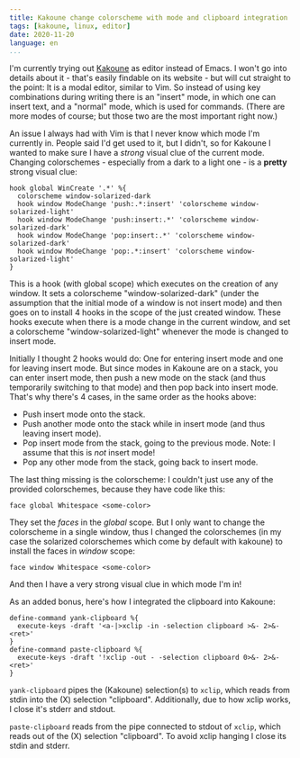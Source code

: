 ```yaml
---
title: Kakoune change colorscheme with mode and clipboard integration
tags: [kakoune, linux, editor]
date: 2020-11-20
language: en
...
```


I'm currently trying out [Kakoune][] as editor instead of Emacs.  I won't go
into details about it - that's easily findable on its website - but will cut
straight to the point:  It is a modal editor, similar to Vim. So instead of
using key combinations during writing there is an "insert" mode, in which
one can insert text, and a "normal" mode, which is used for commands. (There are
more modes of course; but those two are the most important right now.)

[Kakoune]: https://kakoune.org

An issue I always had with Vim is that I never know which mode I'm currently in.
People said I'd get used to it, but I didn't, so for Kakoune I wanted to make
sure I have a *strong* visual clue of the current mode.  Changing colorschemes -
especially from a dark to a light one - is a **pretty** strong visual clue:

~~~
hook global WinCreate '.*' %{
  colorscheme window-solarized-dark
  hook window ModeChange 'push:.*:insert' 'colorscheme window-solarized-light'
  hook window ModeChange 'push:insert:.*' 'colorscheme window-solarized-dark'
  hook window ModeChange 'pop:insert:.*' 'colorscheme window-solarized-dark'
  hook window ModeChange 'pop:.*:insert' 'colorscheme window-solarized-light'
}
~~~

This is a hook (with global scope) which executes on the creation of any window.
It sets a colorscheme "window-solarized-dark" (under the assumption that the
initial mode of a window is not insert mode) and then goes on to install 4
hooks in the scope of the just created window.  These hooks execute when there
is a mode change in the current window, and set a colorscheme
"window-solarized-light" whenever the mode is changed to insert mode.

Initially I thought 2 hooks would do: One for entering insert mode and one for
leaving insert mode.  But since modes in Kakoune are on a stack, you can enter
insert mode, then push a new mode on the stack (and thus temporarily switching
to that mode) and then pop back into insert mode.  That's why there's 4 cases,
in the same order as the hooks above:

- Push insert mode onto the stack.
- Push another mode onto the stack while in insert mode (and thus leaving insert
  mode).
- Pop insert mode from the stack, going to the previous mode. Note: I assume
  that this is *not* insert mode!
- Pop any other mode from the stack, going back to insert mode.

The last thing missing is the colorscheme: I couldn't just use any of the
provided colorschemes, because they have code like this:

~~~
face global Whitespace <some-color>
~~~

They set the *faces* in the *global* scope.  But I only want to change the
colorscheme in a single window, thus I changed the colorschemes (in my case the
solarized colorschemes which come by default with kakoune) to install the faces
in *window* scope:

~~~
face window Whitespace <some-color>
~~~

And then I have a very strong visual clue in which mode I'm in!

As an added bonus, here's how I integrated the clipboard into Kakoune:

~~~
define-command yank-clipboard %{
  execute-keys -draft '<a-|>xclip -in -selection clipboard >&- 2>&-<ret>'
}
define-command paste-clipboard %{
  execute-keys -draft '!xclip -out - -selection clipboard 0>&- 2>&-<ret>'
}
~~~

`yank-clipboard` pipes the (Kakoune) selection(s) to `xclip`, which reads from
stdin into the (X) selection "clipboard".  Additionally, due to how xclip works,
I close it's stderr and stdout.

`paste-clipboard` reads from the pipe connected to stdout of `xclip`, which
reads out of the (X) selection "clipboard".  To avoid xclip hanging I close its
stdin and stderr.

